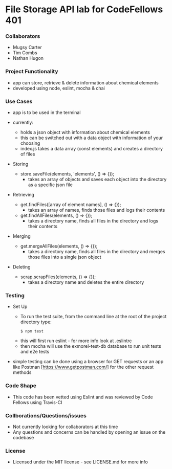 # File Storage API lab for CodeFellows 401

### Collaborators
 - Mugsy Carter
 - Tim Combs
 - Nathan Hugon

### Project Functionality
- app can store, retrieve & delete information about chemical elements
- developed using node, eslint, mocha & chai

### Use Cases
- app is to be used in the terminal

- currently:
  - holds a json object with information about chemical elements
  - this can be switched out with a data object with information of your choosing
  - index.js takes a data array (const elements) and creates a directory of files

- Storing
  - store.saveFile(elements, 'elements', () => {});
    - takes an array of objects and saves each object into the directory as a specific json file

- Retrieving
  - get.findFiles([array of element names], () => {});
    - takes an array of names, finds those files and logs their contents
  - get.findAllFiles(elements, () => {});
    - takes a directory name, finds all files in the directory and logs their contents

- Merging
  - get.mergeAllFiles(elements, () => {});
    - takes a directory name, finds all files in the directory and merges those files into a single json object
  
- Deleting
  - scrap.scrapFiles(elements, () => {});
    - takes a directory name and deletes the entire directory

### Testing
  - Set Up
    - To run the test suite, from the command line at the root of the project directory type:
      ```
      $ npm test
      ```
    - this will first run eslint - for more info look at .eslintrc
    - then mocha will use the exmorel-test-db database to run unit tests and e2e tests
    
  - simple testing can be done using a browser for GET requests or an app like Postman [https://www.getpostman.com/] for the other request methods

### Code Shape
  - This code has been vetted using Eslint and was reviewed by Code Fellows using Travis-CI

### Collborations/Questions/issues
  - Not currently looking for collaborators at this time
  - Any questions and concerns can be handled by opening an issue on the codebase

### License
  - Licensed under the MIT license - see LICENSE.md for more info


